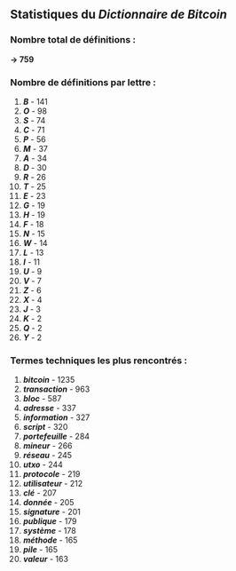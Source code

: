 ## Statistiques du *Dictionnaire de Bitcoin*

### Nombre total de définitions : 
**-> 759**

### Nombre de définitions par lettre :
1. ***B*** - 141
2. ***O*** - 98
3. ***S*** - 74
4. ***C*** - 71
5. ***P*** - 56
6. ***M*** - 37
7. ***A*** - 34
8. ***D*** - 30
9. ***R*** - 26
10. ***T*** - 25
11. ***E*** - 23
12. ***G*** - 19
13. ***H*** - 19
14. ***F*** - 18
15. ***N*** - 15
16. ***W*** - 14
17. ***L*** - 13
18. ***I*** - 11
19. ***U*** - 9
20. ***V*** - 7
21. ***Z*** - 6
22. ***X*** - 4
23. ***J*** - 3
24. ***K*** - 2
25. ***Q*** - 2
26. ***Y*** - 2

### Termes techniques les plus rencontrés :
1. ***bitcoin*** - 1235
2. ***transaction*** - 963
3. ***bloc*** - 587
4. ***adresse*** - 337
5. ***information*** - 327
6. ***script*** - 320
7. ***portefeuille*** - 284
8. ***mineur*** - 266
9. ***réseau*** - 245
10. ***utxo*** - 244
11. ***protocole*** - 219
12. ***utilisateur*** - 212
13. ***clé*** - 207
14. ***donnée*** - 205
15. ***signature*** - 201
16. ***publique*** - 179
17. ***système*** - 178
18. ***méthode*** - 165
19. ***pile*** - 165
20. ***valeur*** - 163
